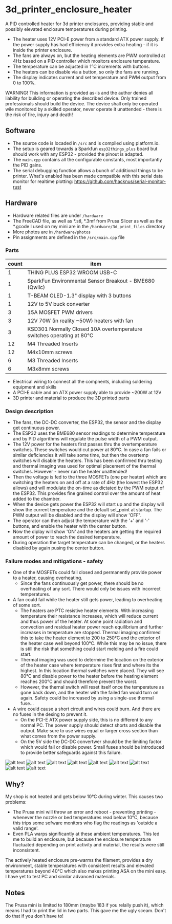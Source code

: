 # 3d_printer_enclosure_heater

A PID controlled heater for 3d printer enclosures, providing stable and possibly elevated enclosure temperatures during printing.

* The heater uses 12V PCI-E power from a standard ATX power supply. If the power supply has had efficiency it provides extra heating - if it is inside the printer enclosure.
* The fans are always on, but the heating elements are PWM controlled at 4Hz based on a PID controller which mositors enclosure temperature.
* The temperature can be adjusted in 1°C increments with buttons.
* The heaters can be disable via a button, so only the fans are running.
* The display indicates current and set temperature and PWM output from 0 to 100%.

WARNING! This information is provided as-is and the author denies all liability for building or operating the described device. Only trained professionals should build the device. The device shall only be operated wile monitored by a skilled operator, never operate it unattended - there is the risk of fire, injury and death!

## Software

* The source code is locaded in `/src` and is compiled using platform.io.
* The setup is geared towards a Sparkfun `esp32things_plus` board but should work with any ESP32 - provided the pinout is adapted.
* The `main.cpp` contains all the configurable constants, most importantly the PID gains.
* The serial debugging function allows a bunch of additional things to be printer. What's enabled has been made compatible with this serial data monitor for realtime plotting: https://github.com/hacknus/serial-monitor-rust

## Hardware

* Hardware related files are under `/hardware`
* The FreeCAD file, as well as *.stl, *.3mf from Prusa Slicer as well as the *.gcode I used on my mini are in the `/hardware/3d_print_files` directory
* More photos are in `/hardware/photos`
* Pin assignments are defined in the `/src/main.cpp` file

### Parts

|count|item                                                                 |
|---|-----------------------------------------------------------------------|
|1  |THING PLUS ESP32 WROOM USB-C                                           |
|1  |SparkFun Environmental Sensor Breakout - BME680 (Qwiic)                |
|1  |T-BEAM OLED-1.3" display with 3 buttons                                |
|1  |12V to 5V buck converter                                               |
|3  |15A MOSFET PWM drivers                                                 |
|3  |12V 70W (in reality ~50W) heaters with fan                             |
|3  |KSD301 Normally Closed 10A overtemperature switches operating at 80°C  |
|12 |M4 Threaded Inserts                                                    |
|12 |M4x10mm screws                                                         |
|6  |M3 Threaded Inserts                                                    |
|6  |M3x8mm screws                                                          |
* Electrical wiring to connect all the compnents, including soldering equipment and skills
* A PCI-E cable and an ATX power supply able to provide ~200W at 12V
* 3D printer and material to produce the 3D printed parts

### Design description

* The fans, the DC-DC converter, the ESP32, the sensor and the display get continuous power.
* The ESP32 uses the BME680 sensor readings to determine temperature and by PID algorithms will regulate the pulse width of a PWM output.
* The 12V power for the heaters first passes thru the overtemperature switches. These switches would cut power at 80°C. In case a fan fails or similar deficiencies it will take some time, but then the overtemp switches will disable the heaters. This has been confirmed thru testing and thermal imaging was used for optimal placement of the thermal switches. However - never run the heater unattended!
* Then the voltage is fed to the three MOSFETs (one per heater) which are switching the heaters on and off at a rate of 4Hz (the lowest the ESP32 allows) and will modulate the on-time as dictated by the PWM output of the ESP32. This provides fine grained control over the amount of heat added to the chamber.
* When the device gets power the ESP32 will start up and the display will show the current temperature and the default set_point at startup. The PWM output will be disabled and the display will show 'OFF'.
* The operator can then adjust the temperature with the '+' and '-' buttons, and enable the heater with the center button.
* Now the diplay will show 'ON' and the heaters are getting the required amount of power to reach the desired temperature.
* During operation the target temperature can be changed, or the heaters disabled by again pusing the center button.

### Failure modes and mitigations - safety

* One of the MOSFETs could fail closed and permanently provide power to a heater, causing overheating.
    * Since the fans continuously get power, there should be no overheating of any sort. There would only be issues with incorrect temperatures.
* A fan could fail while the heater still gets power, leading to overheating of some sort.
    * The heaters are PTC resistive heater elements. With increasing temperature their resistance increases, which will reduce current and thus power of the heater. At some point radiation and convection and residual heater power reach equilibrium and further increases in temperature are stopped. Thermal imaging confirmed this to take the heater element to 200 to 250°C and the exterior of the heater case well beyond 100°C. While this may be no issue, there is still the risk that something could start melding and a fire could start.
    * Thermal imaging was used to determine the location on the exterior of the heater case where temperature rises first and where its the highest. In this location thermal switches were placed. They will see 80°C and disable power to the heater before the heating element reaches 200°C and should therefore prevent the worst.
    * However, the thernal switch will reset itself once the temperature as gone back down, and the heater with the failed fan would turn on again. Safety could be increased by using a single-use thermal fuse...
* A wire could cause a short circuit and wires could burn. And there are no fuses in the desing to prevent it.
    * On the PCI-E ATX power supply side, this is no different to any normal PC. The power supply should detect shorts and disable the output. Make sure to use wires equal or larger cross section than what comes from the power supply.
    * On the 5V side the DC-DC convertwer should be the limiting factor which would fail or disable power. Small fuses should be introduced to provide better safeguards against this failure.


![alt text](hardware/photos/IMG_20250322_093416.jpg)
![alt text](hardware/photos/IMG_20250322_093445.jpg)
![alt text](hardware/photos/IMG_20250322_221958.jpg)
![alt text](hardware/photos/IMG_20250322_223002_HDR_.jpg)
![alt text](hardware/photos/IMG_20250322_092755_.jpg)
![alt text](hardware/photos/cad_base_plate.jpg)
![alt text](hardware/photos/IMG_20250322_093021_.jpg)
![alt text](hardware/photos/IMG_20250322_093140_.jpg)
![alt text](hardware/photos/IMG_20250322_093204.jpg)

## Why?

My shop is not heated and gets below 10°C during winter. This causes two problems:
* The Prusa mini will throw an error and reboot - preventing printing - whenever the nozzle or bed temperatures read below 10°C, because this trips some sofware monitors who flag the readings as 'outside a valid range'.
* Even PLA warps significantly at these ambient temperatures. This led me to build an enclosure, but because the enclosure temperature fluctuated depending on print activity and material, the results were still inconsistent.

The actively heated enclosure pre-warms the filament, provides a dry environment, stable temperatures with consistent results and elevated temperatures beyond 40°C which also makes printing ASA on the mini easy. I have yet to test PC and similar advanced materials.

## Notes

The Prusa mini is limited to 180mm (maybe 183 if you relally push it), which means I had to print the lid in two parts. This gave me the ugly sceam. Don't do that if you don't have to!